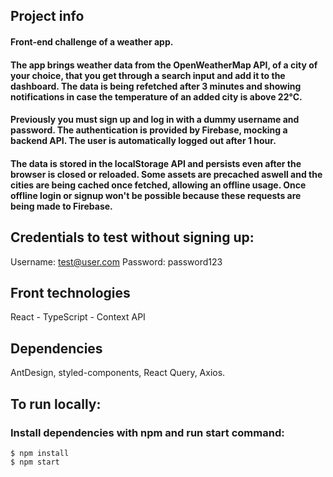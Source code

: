 ## Project info
#### Front-end challenge of a weather app.

#### The app brings weather data from the OpenWeatherMap API, of a city of your choice, that you get through a search input and add it to the dashboard. The data is being refetched after 3 minutes and showing notifications in case the temperature of an added city is above 22°C.
#### Previously you must sign up and log in with a dummy username and password. The authentication is provided by Firebase, mocking a backend API. The user is automatically logged out after 1 hour.
#### The data is stored in the localStorage API and persists even after the browser is closed or reloaded. Some assets are precached aswell and the cities are being cached once fetched, allowing an offline usage. Once offline login or signup won't be possible because these requests are being made to Firebase.

## Credentials to test without signing up:
Username: test@user.com
Password: password123

## Front technologies
React - TypeScript - Context API

## Dependencies
AntDesign, styled-components, React Query, Axios.

## To run locally:
### Install dependencies with npm and run start command:
```
$ npm install
$ npm start
```
